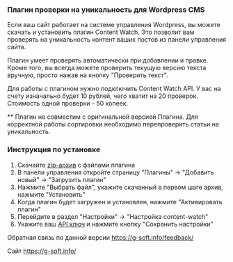 ﻿### Плагин проверки на уникальность для Wordpress CMS

Если ваш сайт работает на системе управления Wordpress, вы можете скачать и установить плагин Content Watch. Это позволит вам проверять на уникальность контент ваших постов из панели управления сайта.

Плагин умеет проверять автоматически при добавлении и правке. Кроме того, вы всегда можете проверить текущую версию текста вручную, просто нажав на кнопку "Проверить текст".

Для работы с плагином нужно подключить Content Watch API. У вас на счету изначально будет 10 рублей, чего хватит на 20 проверок. 
Стоимость одной проверки - 50 копеек.

** Плагин  не совместим с оригинальной версией Плагина. Для корректной работы сортировки необходимо перепроверить статьи на уникальность.

### Инструкция по установке

1. Скачайте [zip-архив]() с файлами плагина
2. В панели управления откройте страницу "Плагины" -> "Добавить новый" -> "Загрузить плагин"
3. Нажмите "Выбрать файл", укажите скачанный в первом шаге архив, нажмите "Установить"
4. Когда плагин будет загружен и установлен, нажмите "Активировать плагин"
5. Перейдите в раздел "Настройки" -> "Настройка content-watch"
6. Укажите ваш [API ключ](https://content-watch.ru/api/) и нажмите кнопку "Сохранить настройки"


Обратная связь по данной версии https://g-soft.info/feedback/

Сайт https://g-soft.info/
